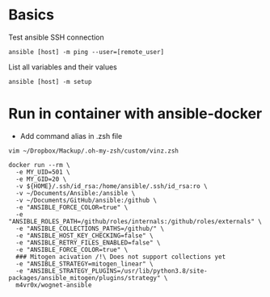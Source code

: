 # Basics
Test ansible SSH connection
```
ansible [host] -m ping --user=[remote_user]
```
List all variables and their values
```
ansible [host] -m setup
```
# Run in container with ansible-docker

* Add command alias in .zsh file
```
vim ~/Dropbox/Mackup/.oh-my-zsh/custom/vinz.zsh
```
```
docker run --rm \
  -e MY_UID=501 \
  -e MY_GID=20 \
  -v ${HOME}/.ssh/id_rsa:/home/ansible/.ssh/id_rsa:ro \
  -v ~/Documents/Ansible:/ansible \
  -v ~/Documents/GitHub/ansible:/github \
  -e "ANSIBLE_FORCE_COLOR=true" \
  -e "ANSIBLE_ROLES_PATH=/github/roles/internals:/github/roles/externals" \
  -e "ANSIBLE_COLLECTIONS_PATHS=/github/" \
  -e "ANSIBLE_HOST_KEY_CHECKING=false" \
  -e "ANSIBLE_RETRY_FILES_ENABLED=false" \
  -e "ANSIBLE_FORCE_COLOR=true" \
  ### Mitogen acivation /!\ Does not support collections yet
  -e "ANSIBLE_STRATEGY=mitogen_linear" \
  -e "ANSIBLE_STRATEGY_PLUGINS=/usr/lib/python3.8/site-packages/ansible_mitogen/plugins/strategy" \
  m4vr0x/wognet-ansible
  ```
